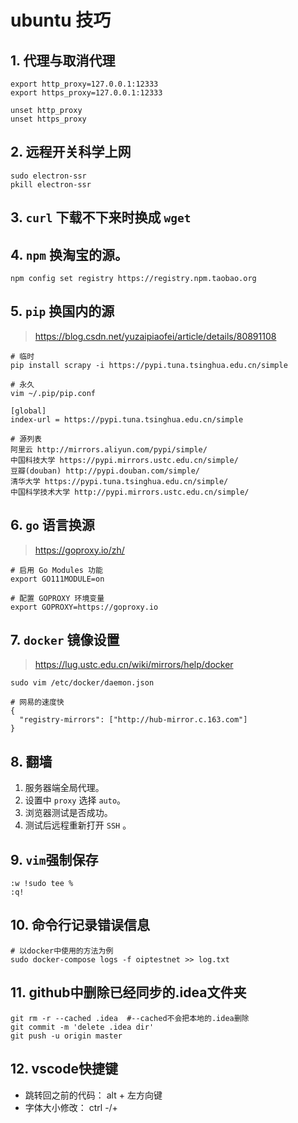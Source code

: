 # ubuntu 技巧
## 1. 代理与取消代理

```
export http_proxy=127.0.0.1:12333
export https_proxy=127.0.0.1:12333
```

```
unset http_proxy
unset https_proxy
```

## 2. 远程开关科学上网

```
sudo electron-ssr
pkill electron-ssr
```

## 3. `curl` 下载不下来时换成 `wget`

## 4. `npm` 换淘宝的源。
```
npm config set registry https://registry.npm.taobao.org
```

## 5. `pip` 换国内的源
> https://blog.csdn.net/yuzaipiaofei/article/details/80891108
```
# 临时
pip install scrapy -i https://pypi.tuna.tsinghua.edu.cn/simple
```
```
# 永久
vim ~/.pip/pip.conf

[global]
index-url = https://pypi.tuna.tsinghua.edu.cn/simple
```
```
# 源列表
阿里云 http://mirrors.aliyun.com/pypi/simple/ 
中国科技大学 https://pypi.mirrors.ustc.edu.cn/simple/ 
豆瓣(douban) http://pypi.douban.com/simple/ 
清华大学 https://pypi.tuna.tsinghua.edu.cn/simple/ 
中国科学技术大学 http://pypi.mirrors.ustc.edu.cn/simple/
```

## 6. `go` 语言换源
> https://goproxy.io/zh/
```
# 启用 Go Modules 功能
export GO111MODULE=on

# 配置 GOPROXY 环境变量
export GOPROXY=https://goproxy.io
```

## 7. `docker` 镜像设置
> https://lug.ustc.edu.cn/wiki/mirrors/help/docker

```
sudo vim /etc/docker/daemon.json

# 网易的速度快
{
  "registry-mirrors": ["http://hub-mirror.c.163.com"]
}
```
## 8. 翻墙
1. 服务器端全局代理。
2. 设置中 `proxy` 选择 `auto`。
3. 浏览器测试是否成功。
4. 测试后远程重新打开 `SSH` 。


## 9. `vim`强制保存
```
:w !sudo tee %
:q!
```

## 10. 命令行记录错误信息
```
# 以docker中使用的方法为例
sudo docker-compose logs -f oiptestnet >> log.txt 
```

## 11. github中删除已经同步的.idea文件夹
```
git rm -r --cached .idea  #--cached不会把本地的.idea删除
git commit -m 'delete .idea dir'
git push -u origin master
```

## 12. vscode快捷键
- 跳转回之前的代码：
  alt + 左方向键
- 字体大小修改：
  ctrl -/+ 
